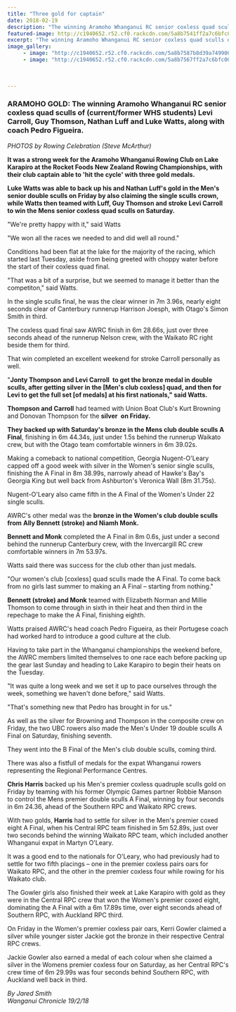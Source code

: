 ```yaml
---
title: "Three gold for captain"
date: 2018-02-19
description: "The winning Aramoho Whanganui RC senior coxless quad sculls of Levi Carroll, Guy Thomson, Nathan Luff and Luke Watts..."
featured-image: http://c1940652.r52.cf0.rackcdn.com/5a8b7541ff2a7c6bfc00004c/Levi-Carroll-Guy-Thomson-etc-Rowing-Champs-chron-19-feb.jpg
excerpt: "The winning Aramoho Whanganui RC senior coxless quad sculls of (current/former WHS students) Levi Carroll, Guy Thomson, Nathan Luff and Luke Watts, along with coach Pedro Figueira."
image_gallery:
     - image: "http://c1940652.r52.cf0.rackcdn.com/5a8b7587b8d39a7499000052/luke-watts-Rowing-champs-chron-19-feb.jpg"
     - image: "http://c1940652.r52.cf0.rackcdn.com/5a8b7567ff2a7c6bfc00004e/Levi-Carroll-Guy-Thomson-etc-in-boat-Rowing-Champs-chron-19-feb.jpg"
    
    
    
---
```


<h3><span><strong>ARAMOHO GOLD: The winning Aramoho Whanganui RC senior coxless quad sculls of (current/former WHS students) Levi Carroll, Guy Thomson, Nathan Luff and Luke Watts, along with coach Pedro Figueira.</strong></span></h3>
<p><em>PHOTOS by Rowing Celebration (Steve McArthur)</em></p>
<p class="element element-paragraph"><strong>It was a strong week for the Aramoho Whanganui Rowing Club on Lake Karapiro at the Rocket Foods New Zealand Rowing Championships, with their club captain able to 'hit the cycle' with three gold medals.</strong></p>
<p class="element element-paragraph"><strong>Luke Watts was able to back up his and Nathan Luff's gold in the Men's senior double sculls on Friday by also claiming the single sculls crown, while Watts then teamed with Luff, Guy Thomson and stroke Levi Carroll to win the Mens senior coxless quad sculls on Saturday.</strong></p>
<p class="element element-paragraph">"We're pretty happy with it," said Watts</p>
<p class="element element-paragraph">"We won all the races we needed to and did well all round."</p>
<p class="element element-paragraph">Conditions had been flat at the lake for the majority of the racing, which started last Tuesday, aside from being greeted with choppy water before the start of their coxless quad final.</p>
<p class="element element-paragraph">"That was a bit of a surprise, but we seemed to manage it better than the competiton," said Watts.</p>
<p class="element element-paragraph">In the single sculls final, he was the clear winner in 7m 3.96s, nearly eight seconds clear of Canterbury runnerup Harrison Joesph, with Otago's Simon Smith in third.</p>
<p class="element element-paragraph">The coxless quad final saw AWRC finish in 6m 28.66s, just over three seconds ahead of the runnerup Nelson crew, with the Waikato RC right beside them for third.</p>
<p class="element element-paragraph">That win completed an excellent weekend for stroke Carroll personally as well.</p>
<p class="element element-paragraph">"<strong>Jonty Thompson and Levi Carroll&nbsp;</strong> <strong>to get the bronze medal in double sculls, after getting silver in the [Men's club coxless] quad, and then for Levi to get the full set [of medals] at his first nationals," said Watts.</strong></p>
<p class="element element-paragraph"><strong>Thompson and Carroll</strong> had teamed with Union Boat Club's Kurt Browning and Donovan Thompson for the <strong>silver&nbsp;</strong> <strong>on Friday.</strong></p>
<p class="element element-paragraph"><strong>They backed up with Saturday's bronze in the Mens club double sculls A Final</strong>, finishing in 6m 44.34s, just under 1.5s behind the runnerup Waikato crew, but with the Otago team comfortable winners in 6m 39.02s.</p>
<p class="element element-paragraph">Making a comeback to national competition, Georgia Nugent-O'Leary capped off a good week with silver in the Women's senior single sculls, finishing the A Final in 8m 38.99s, narrowly ahead of Hawke's Bay's Georgia King but well back from Ashburton's Veronica Wall (8m 31.75s).</p>
<p class="element element-paragraph">Nugent-O'Leary also came fifth in the A Final of the Women's Under 22 single sculls.</p>
<p class="element element-paragraph">AWRC's other medal was the <strong>bronze in the Women's club double sculls from</strong> <strong>Ally Bennett (stroke) and Niamh Monk.</strong></p>
<p class="element element-paragraph"><strong>Bennett and Monk</strong> completed the A Final in 8m 0.6s, just under a second behind the runnerup Canterbury crew, with the Invercargill RC crew comfortable winners in 7m 53.97s.</p>
<p class="element element-paragraph">Watts said there was success for the club other than just medals.</p>
<p class="element element-paragraph">"Our women's club [coxless] quad sculls made the A Final. To come back from no girls last summer to making an A Final &ndash; starting from nothing."</p>
<p class="element element-paragraph"><strong>Bennett (stroke) and Monk</strong> teamed with Elizabeth Norman and Millie Thomson to come through in sixth in their heat and then third in the repechage to make the A Final, finishing eighth.</p>
<p class="element element-paragraph">Watts praised AWRC's head coach Pedro Figueira, as their Portugese coach had worked hard to introduce a good culture at the club.</p>
<p class="element element-paragraph">Having to take part in the Whanganui championships the weekend before, the AWRC members limited themselves to one race each before packing up the gear last Sunday and heading to Lake Karapiro to begin their heats on the Tuesday.</p>
<p class="element element-paragraph">"It was quite a long week and we set it up to pace ourselves through the week, something we haven't done before," said Watts.</p>
<p class="element element-paragraph">"That's something new that Pedro has brought in for us."</p>
<p class="element element-paragraph">As well as the silver for Browning and Thompson in the composite crew on Friday, the two UBC rowers also made the Men's Under 19 double sculls A Final on Saturday, finishing seventh.</p>
<p class="element element-paragraph">They went into the B Final of the Men's club double sculls, coming third.</p>
<p class="element element-paragraph">There was also a fistfull of medals for the expat Whanganui rowers representing the Regional Performance Centres.</p>
<p class="element element-paragraph"><strong>Chris Harris</strong> backed up his Men's premier coxless quadruple sculls gold on Friday by teaming with his former Olympic Games partner Robbie Manson to control the Mens premier double sculls A Final, winning by four seconds in 6m 24.36, ahead of the Southern RPC and Waikato RPC crews.</p>
<p class="element element-paragraph">With two golds, <strong>Harris</strong> had to settle for silver in the Men's premier coxed eight A Final, when his Central RPC team finished in 5m 52.89s, just over two seconds behind the winning Waikato RPC team, which included another Whanganui expat in Martyn O'Leary.</p>
<p class="element element-paragraph">It was a good end to the nationals for O'Leary, who had previously had to settle for two fifth placings &ndash; one in the premier coxless pairs oars for Waikato RPC, and the other in the premier coxless four while rowing for his Waikato club.</p>
<p class="element element-paragraph">The Gowler girls also finished their week at Lake Karapiro with gold as they were in the Central RPC crew that won the Women's premier coxed eight, dominating the A Final with a 6m 17.89s time, over eight seconds ahead of Southern RPC, with Auckland RPC third.</p>
<p class="element element-paragraph">On Friday in the Women's premier coxless pair oars, Kerri Gowler claimed a silver while younger sister Jackie got the bronze in their respective Central RPC crews.</p>
<p class="element element-paragraph">Jackie Gowler also earned a medal of each colour when she claimed a silver in the Womens premier coxless four on Saturday, as her Central RPC's crew time of 6m 29.99s was four seconds behind Southern RPC, with Auckland well back in third.</p>
<p><em>By Jared Smith<br />Wanganui Chronicle 19/2/18</em></p>

